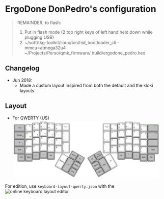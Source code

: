 # ErgoDone DonPedro's configuration

> REMAINDER, to flash:
> 1. Put in flash mode (2 top right keys of left hand held down while plugging USB)
> 2. ~/soft/tkg-toolkit/linux/bin/hid_bootloader_cli -mmcu=atmega32u4 ~/Projects/Perso/qmk_firmware/.build/ergodone_pedro.hex

## Changelog

* Jun 2018:
  * Made a custom layout inspired from both the default and the kloki layouts

## Layout
* For QWERTY (US)
![QWERTY](https://github.com/lilorox/qmk_firmware/raw/ergo-don-pedro/keyboards/ergodone/keymaps/pedro2/keyboard-layout-qwerty.png)

For edition, use `keyboard-layout-qwerty.json` with the ![online keyboard layout editor](http://www.keyboard-layout-editor.com)
